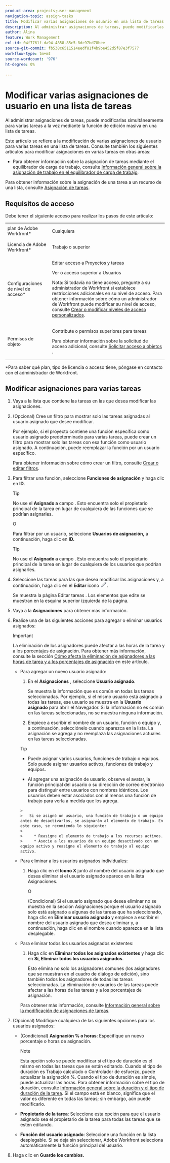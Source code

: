 ```yaml
---
product-area: projects;user-management
navigation-topic: assign-tasks
title: Modificar varias asignaciones de usuario en una lista de tareas
description: Al administrar asignaciones de tareas, puede modificarlas simultáneamente para varias tareas a la vez mediante la función de edición masiva en una lista de tareas.
author: Alina
feature: Work Management
exl-id: 04f7761f-da94-4858-85c5-8dc97bd78bee
source-git-commit: fb538c6511514eedf81f4b9be452d5f87e3f7577
workflow-type: tm+mt
source-wordcount: '976'
ht-degree: 0%

---
```


# Modificar varias asignaciones de usuario en una lista de tareas

<!--
<p>There is a similar article in Resource Scheduling and a similar one for Issues; when things change, you might need to update all 3</p>
-->

Al administrar asignaciones de tareas, puede modificarlas simultáneamente para varias tareas a la vez mediante la función de edición masiva en una lista de tareas.

Este artículo se refiere a la modificación de varias asignaciones de usuario para varias tareas en una lista de tareas. Consulte también los siguientes artículos para modificar asignaciones en varias tareas en otras áreas:

* Para obtener información sobre la asignación de tareas mediante el equilibrador de carga de trabajo, consulte [Información general sobre la asignación de trabajo en el equilibrador de carga de trabajo](../../../resource-mgmt/workload-balancer/assign-work-in-workload-balancer.md).

Para obtener información sobre la asignación de una tarea a un recurso de una lista, consulte [Asignación de tareas](../../../manage-work/tasks/assign-tasks/assign-tasks.md).

## Requisitos de acceso

Debe tener el siguiente acceso para realizar los pasos de este artículo:

<table style="table-layout:auto"> 
 <col> 
 <col> 
 <tbody> 
  <tr> 
   <td role="rowheader">plan de Adobe Workfront*</td> 
   <td> <p>Cualquiera</p> </td> 
  </tr> 
  <tr> 
   <td role="rowheader">Licencia de Adobe Workfront*</td> 
   <td> <p>Trabajo o superior</p> </td> 
  </tr> 
  <tr> 
   <td role="rowheader">Configuraciones de nivel de acceso*</td> 
   <td> <p>Editar acceso a Proyectos y tareas</p> <p>Ver o acceso superior a Usuarios</p> <p>Nota: Si todavía no tiene acceso, pregunte a su administrador de Workfront si establece restricciones adicionales en su nivel de acceso. Para obtener información sobre cómo un administrador de Workfront puede modificar su nivel de acceso, consulte <a href="../../../administration-and-setup/add-users/configure-and-grant-access/create-modify-access-levels.md" class="MCXref xref">Crear o modificar niveles de acceso personalizados</a>.</p> </td> 
  </tr> 
  <tr> 
   <td role="rowheader">Permisos de objeto</td> 
   <td> <p>Contribute o permisos superiores para tareas</p> <p>Para obtener información sobre la solicitud de acceso adicional, consulte <a href="../../../workfront-basics/grant-and-request-access-to-objects/request-access.md" class="MCXref xref">Solicitar acceso a objetos </a>.</p> </td> 
  </tr> 
 </tbody> 
</table>

&#42;Para saber qué plan, tipo de licencia o acceso tiene, póngase en contacto con el administrador de Workfront.

<!--
<div data-mc-conditions="QuicksilverOrClassic.Draft mode">
<h2>When to modify user assignments on tasks</h2>
<p>(NOTE: moved to the new article: /Content/Manage work/Tasks/Assign tasks/modify-task-assignments-overview.htm) </p>
<p>You might want to modify the user assignments for multiple tasks for a variety of reasons, including the following:</p>
<ul>
<li>Users join or leave your team</li>
<li> <p>A user takes a vacation that extends beyond task due dates</p> <note type="note">
When assigning users to work, their availability according to their schedules affects the Planned and Projected Dates of tasks. For information about schedules, see
<a href="../../../administration-and-setup/set-up-workfront/configure-timesheets-schedules/create-schedules.md" class="MCXref xref">Create a schedule</a>.
</note> </li>
<li>A specific role or user is set as the assignee for multiple tasks and you want to quickly modify all items to be assigned to a different user or role</li>
</ul>
<p><strong>How removing assignees affects task hours and allocation percentages</strong></p>
<p>(NOTE: move to the new article: /Content/Manage work/Tasks/Assign tasks/modify-task-assignments-overview.htm) </p>
<p>Removing users can affect task hours and allocation percentages. The effect that removing a user has on the task depends on the Duration Type that was selected for the task. For information about Duration&nbsp;Type, see <a href="../../../manage-work/tasks/taskdurtn/task-duration-and-duration-type.md" class="MCXref xref">Overview of Task Duration and Duration Type</a>.</p>
<p>When you delete a user from a task with the following Duration&nbsp;Types:</p>
<ul>
<li> <p><strong>Simple:</strong> The planned hours assigned to that user are subtracted from the task's total planned hours.</p> <note type="important">
<span class="s1">This could negatively affect your project plan because it changes the total planned hours for the task and the project.</span>
</note> </li>
<li><span class="s1"><strong>Effort Driven:</strong> The allocation percentage does not change for other users.</span> </li>
<li><span class="s1"><strong>Calculated Assignment:</strong> The allocation percentages of other users are adjusted so that the total equals 100%.</span> </li>
<li><span class="s1"><strong>Calculated Work:</strong> The allocation percentage does not change for other users.</span> </li>
</ul>
</div>
-->

## Modificar asignaciones para varias tareas

1. Vaya a la lista que contiene las tareas en las que desea modificar las asignaciones.
1. (Opcional) Cree un filtro para mostrar solo las tareas asignadas al usuario asignado que desee modificar.

   Por ejemplo, si el proyecto contiene una función específica como usuario asignado predeterminado para varias tareas, puede crear un filtro para mostrar solo las tareas con esa función como usuario asignado. A continuación, puede reemplazar la función por un usuario específico.

   Para obtener información sobre cómo crear un filtro, consulte [Crear o editar filtros](../../../reports-and-dashboards/reports/reporting-elements/create-filters.md).


1. Para filtrar una función, seleccione **Funciones de asignación** y haga clic en **ID**.

   >[!TIP]
   >
   >No use el **Asignado a** campo . Esto encuentra solo el propietario principal de la tarea en lugar de cualquiera de las funciones que se podrían asignarles.

   O

   Para filtrar por un usuario, seleccione **Usuarios de asignación,** a continuación, haga clic en **ID.**

   >[!TIP]
   >
   >No use el **Asignado a** campo . Esto encuentra solo el propietario principal de la tarea en lugar de cualquiera de los usuarios que podrían asignarles.

1. Seleccione las tareas para las que desea modificar las asignaciones y, a continuación, haga clic en el **Editar** icono ![](assets/edit-icon.png).

   Se muestra la página Editar tareas . Los elementos que edite se muestran en la esquina superior izquierda de la página.

1. Vaya a la **Asignaciones** para obtener más información.
1. Realice una de las siguientes acciones para agregar o eliminar usuarios asignados:

   >[!IMPORTANT]
   >
   >La eliminación de los asignadores puede afectar a las horas de la tarea y a los porcentajes de asignación. Para obtener más información, consulte la sección [Cómo afecta la eliminación de asignadores a las horas de tarea y a los porcentajes de asignación](#how-removing-assignees-affects-task-hours-and-allocation-percentages) en este artículo.

   * Para agregar un nuevo usuario asignado:

      1. En el **Asignaciones** , seleccione **Usuario asignado**.

         Se muestra la información que es común en todas las tareas seleccionadas. Por ejemplo, si el mismo usuario está asignado a todas las tareas, ese usuario se muestra en la **Usuario asignado** para abrir el Navegador. Si la información no es común en las tareas seleccionadas, no se muestra ninguna información.

      1. Empiece a escribir el nombre de un usuario, función o equipo y, a continuación, selecciónelo cuando aparezca en la lista. La asignación se agrega y no reemplaza las asignaciones actuales en las tareas seleccionadas.
      >[!TIP]
      >
      > * Puede asignar varios usuarios, funciones de trabajo o equipos. Solo puede asignar usuarios activos, funciones de trabajo y equipos.
      >   
      > * Al agregar una asignación de usuario, observe el avatar, la función principal del usuario o su dirección de correo electrónico para distinguir entre usuarios con nombres idénticos. Los usuarios deben estar asociados con al menos una función de trabajo para verla a medida que los agrega.

         > 
         >   Si se asignó un usuario, una función de trabajo o un equipo antes de desactivarlos, se asignarán al elemento de trabajo. En este caso, se recomienda lo siguiente:
         >   
         >     * Reasigne el elemento de trabajo a los recursos activos.
         >     * Asocie a los usuarios de un equipo desactivado con un equipo activo y reasigne el elemento de trabajo al equipo activo.



   * Para eliminar a los usuarios asignados individuales:

      1. Haga clic en el **Icono X** junto al nombre del usuario asignado que desea eliminar si el usuario asignado aparece en la lista Asignaciones.

         O

         (Condicional) Si el usuario asignado que desea eliminar no se muestra en la sección Asignaciones porque el usuario asignado solo está asignado a algunas de las tareas que ha seleccionado, haga clic en **Eliminar usuario asignado** y empiece a escribir el nombre del usuario asignado que desea eliminar y, a continuación, haga clic en el nombre cuando aparezca en la lista desplegable.
   * Para eliminar todos los usuarios asignados existentes:

      1. Haga clic en **Eliminar todos los asignados existentes** y haga clic en **Sí, Eliminar todos los usuarios asignados**.

         Esto elimina no solo los asignadores comunes (los asignadores que se muestran en el cuadro de diálogo de edición), sino también todos los asignadores de todas las tareas seleccionadas.
      La eliminación de usuarios de las tareas puede afectar a las horas de las tareas y a los porcentajes de asignación.

      Para obtener más información, consulte [Información general sobre la modificación de asignaciones de tareas](../../../manage-work/tasks/assign-tasks/modify-task-assignments-overview.md).





1. (Opcional) Modifique cualquiera de las siguientes opciones para los usuarios asignados:

   * (Condicional) **Asignación % o horas**: Especifique un nuevo porcentaje o horas de asignación.

      >[!NOTE]
      >
      >Esta opción solo se puede modificar si el tipo de duración es el mismo en todas las tareas que se están editando. Cuando el tipo de duración es Trabajo calculado o Controlador de esfuerzo, puede actualizar la asignación %. Cuando el tipo de duración es simple, puede actualizar las horas. Para obtener información sobre el tipo de duración, consulte [Información general sobre la duración y el tipo de duración de la tarea](../../../manage-work/tasks/taskdurtn/task-duration-and-duration-type.md).
      Si el campo está en blanco, significa que el valor es diferente en todas las tareas; sin embargo, aún puede modificarlo.

   * **Propietario de la tarea**: Seleccione esta opción para que el usuario asignado sea el propietario de la tarea para todas las tareas que se estén editando.
   * **Función del usuario asignado**: Seleccione una función en la lista desplegable. Si se deja sin seleccionar, Adobe Workfront selecciona automáticamente la función principal del usuario.

1. Haga clic en **Guarde los cambios.**

